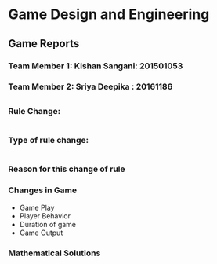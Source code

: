 # Game Design and Engineering

## Game Reports

### Team Member 1: Kishan Sangani: 201501053
### Team Member 2: Sriya Deepika : 20161186

## <Game Name>

### Rule Change:
```
```

### Type of rule change:
```
```

### Reason for this change of rule



### Changes in Game
- Game Play
- Player Behavior
- Duration of game
- Game Output

### Mathematical Solutions
